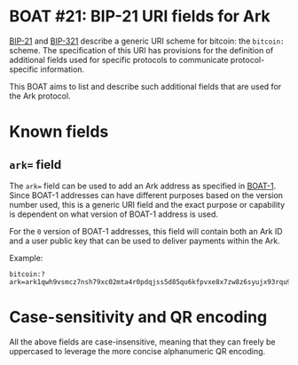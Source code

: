 BOAT #21: BIP-21 URI fields for Ark
=====

[BIP-21](https://github.com/bitcoin/bips/blob/master/bip-0021.mediawiki)
and [BIP-321](https://github.com/bitcoin/bips/blob/master/bip-0321.mediawiki)
describe a generic URI scheme for bitcoin: the `bitcoin:` scheme.
The specification of this URI has provisions for the definition of additional
fields used for specific protocols to communicate protocol-specific information.

This BOAT aims to list and describe such additional fields that are used for
the Ark protocol.


# Known fields

## `ark=` field

The `ark=` field can be used to add an Ark address as specified in
[BOAT-1](boat-0001.md). Since BOAT-1 addresses can have different purposes
based on the version number used, this is a generic URI field and the exact
purpose or capability is dependent on what version of BOAT-1 address is used.

For the `0` version of BOAT-1 addresses, this field will contain both an Ark ID
and a user public key that can be used to deliver payments within the Ark.

Example:
```
bitcoin:?ark=ark1qwh9vsmcz7nsh79xc02mta4r0pdqjss5d85qu6kfpvxe8x7zw8z6syujx93rqu9qmu5
```


# Case-sensitivity and QR encoding

All the above fields are case-insensitive, meaning that they can freely be
uppercased to leverage the more concise alphanumeric QR encoding.

